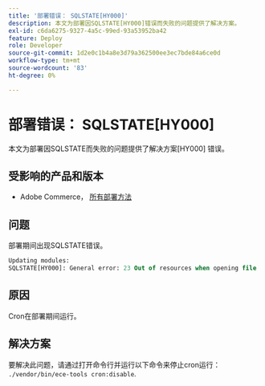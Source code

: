 ```yaml
---
title: '部署错误： SQLSTATE[HY000]'
description: 本文为部署因SQLSTATE[HY000]错误而失败的问题提供了解决方案。
exl-id: c6da6275-9327-4a5c-99ed-93a53952ba42
feature: Deploy
role: Developer
source-git-commit: 1d2e0c1b4a8e3d79a362500ee3ec7bde84a6ce0d
workflow-type: tm+mt
source-wordcount: '83'
ht-degree: 0%

---
```


# 部署错误： SQLSTATE[HY000]

本文为部署因SQLSTATE而失败的问题提供了解决方案[HY000] 错误。

## 受影响的产品和版本

* Adobe Commerce， [所有部署方法](https://magento.com/sites/default/files/magento-software-lifecycle-policy.pdf)

## 问题

部署期间出现SQLSTATE错误。

```sql
Updating modules:
SQLSTATE[HY000]: General error: 23 Out of resources when opening file '/tmp/#sql_565c_0.MAD' (Errcode: 24 "Too many open files"),
```

## 原因

Cron在部署期间运行。

## 解决方案

要解决此问题，请通过打开命令行并运行以下命令来停止cron运行：
`./vendor/bin/ece-tools cron:disable`.

